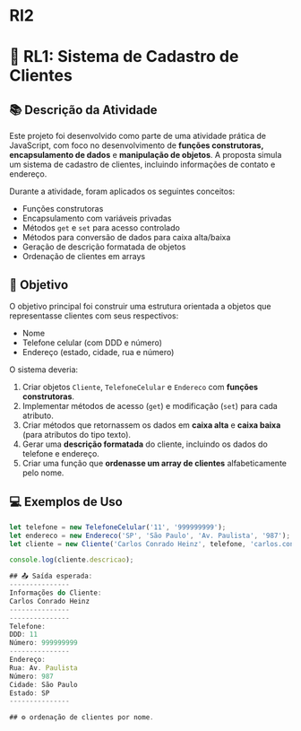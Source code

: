 # Rl2
# 📝 RL1: Sistema de Cadastro de Clientes

## 📚 Descrição da Atividade

Este projeto foi desenvolvido como parte de uma atividade prática de JavaScript, com foco no desenvolvimento de **funções construtoras, encapsulamento de dados** e **manipulação de objetos**. A proposta simula um sistema de cadastro de clientes, incluindo informações de contato e endereço.

Durante a atividade, foram aplicados os seguintes conceitos:

- Funções construtoras
- Encapsulamento com variáveis privadas
- Métodos `get` e `set` para acesso controlado
- Métodos para conversão de dados para caixa alta/baixa
- Geração de descrição formatada de objetos
- Ordenação de clientes em arrays

## 🎯 Objetivo

O objetivo principal foi construir uma estrutura orientada a objetos que representasse clientes com seus respectivos:

- Nome
- Telefone celular (com DDD e número)
- Endereço (estado, cidade, rua e número)

O sistema deveria:

1. Criar objetos `Cliente`, `TelefoneCelular` e `Endereco` com **funções construtoras**.
2. Implementar métodos de acesso (`get`) e modificação (`set`) para cada atributo.
3. Criar métodos que retornassem os dados em **caixa alta** e **caixa baixa** (para atributos do tipo texto).
4. Gerar uma **descrição formatada** do cliente, incluindo os dados do telefone e endereço.
5. Criar uma função que **ordenasse um array de clientes** alfabeticamente pelo nome.

## 💻 Exemplos de Uso

```javascript
let telefone = new TelefoneCelular('11', '999999999');
let endereco = new Endereco('SP', 'São Paulo', 'Av. Paulista', '987');
let cliente = new Cliente('Carlos Conrado Heinz', telefone, 'carlos.conrado@app.com', endereco);

console.log(cliente.descricao);

## 📤 Saída esperada:
---------------
Informações do Cliente:
Carlos Conrado Heinz
---------------
---------------
Telefone:
DDD: 11
Número: 999999999
---------------
Endereço:
Rua: Av. Paulista
Número: 987
Cidade: São Paulo
Estado: SP
---------------

## ⚙️ ordenação de clientes por nome.